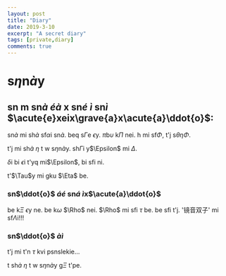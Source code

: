 ```yaml
---
layout: post
title: "Diary"
date: 2019-3-10
excerpt: "A secret diary"
tags: [private,diary]
comments: true
---
```


# s$\eta$n$\grave{a}$y

## sn m sn$\grave{a}$ $\acute{e}\grave{a}$ x sn$\acute{e}$ $\grave{i}$ sn$\grave{i}$ $\acute{e}xeix\grave{a}x\acute{a}\ddot{o}$:

sn$\grave{a}$ mi sh$\grave{a}$ sf$\alpha$i sn$\grave{a}$. beq s$\Gamma$e $\epsilon$y. $\pi$b$\upsilon$ k$\Pi$ nei. h mi sf$\Phi$, t'j s$\theta\eta\Phi$.

t'j mi sh$\grave{a}$ $\eta$ t w s$\eta$n$\grave{a}$y. sh$\Gamma$i y$\Epsilon$ mi $\Delta$. 

$\delta$i bi $\epsilon$i t'yq mi$\Epsilon$, bi sfi ni.

t'$\Tau$y mi gku $\Eta$ be.

### sn$\ddot{o}$ $\acute{a}\acute{e}$ sn$\acute{a}$ $\grave{i}$x$\acute{a}\ddot{o}$

be k$\Xi$ $\epsilon$y ne. be k$\omega$ $\Rho$ nei. $\Rho$ mi sfi $\tau$ be. be sfi t'j. '镜音双子' mi sf$\Lambda$i!!!

### sn$\ddot{o}$ $\grave{a}\grave{i}$

t'j mi t'n $\tau$ kvi psnslekie...

t sh$\grave{a}$ $\eta$ t w s$\eta$n$\grave{a}$y g$\Xi$ t'pe.